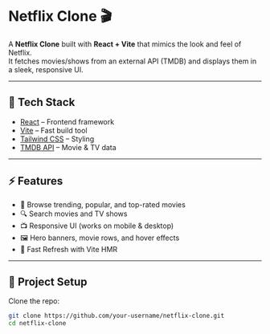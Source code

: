 # Netflix Clone 🎬

A **Netflix Clone** built with **React + Vite** that mimics the look and feel of Netflix.  
It fetches movies/shows from an external API (TMDB) and displays them in a sleek, responsive UI.  

---

## 🚀 Tech Stack
- [React](https://react.dev/) – Frontend framework  
- [Vite](https://vitejs.dev/) – Fast build tool  
- [Tailwind CSS](https://tailwindcss.com/) – Styling  
- [TMDB API](https://www.themoviedb.org/documentation/api) – Movie & TV data  

---

## ⚡ Features
- 🎥 Browse trending, popular, and top-rated movies  
- 🔍 Search movies and TV shows  
- 📺 Responsive UI (works on mobile & desktop)  
- 🖼️ Hero banners, movie rows, and hover effects  
- 🔄 Fast Refresh with Vite HMR  

---

## 📂 Project Setup

Clone the repo:
```bash
git clone https://github.com/your-username/netflix-clone.git
cd netflix-clone
